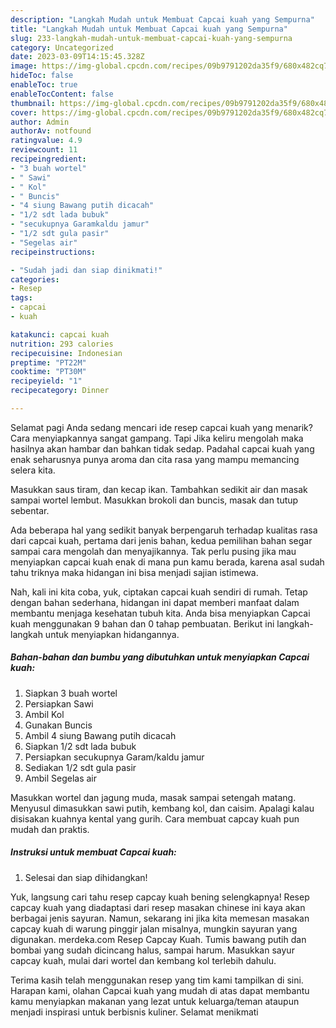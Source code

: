```yaml
---
description: "Langkah Mudah untuk Membuat Capcai kuah yang Sempurna"
title: "Langkah Mudah untuk Membuat Capcai kuah yang Sempurna"
slug: 233-langkah-mudah-untuk-membuat-capcai-kuah-yang-sempurna
category: Uncategorized
date: 2023-03-09T14:15:45.328Z
image: https://img-global.cpcdn.com/recipes/09b9791202da35f9/680x482cq70/capcai-kuah-foto-resep-utama.jpg
hideToc: false
enableToc: true
enableTocContent: false
thumbnail: https://img-global.cpcdn.com/recipes/09b9791202da35f9/680x482cq70/capcai-kuah-foto-resep-utama.jpg
cover: https://img-global.cpcdn.com/recipes/09b9791202da35f9/680x482cq70/capcai-kuah-foto-resep-utama.jpg
author: Admin
authorAv: notfound
ratingvalue: 4.9
reviewcount: 11
recipeingredient:
- "3 buah wortel"
- " Sawi"
- " Kol"
- " Buncis"
- "4 siung Bawang putih dicacah"
- "1/2 sdt lada bubuk"
- "secukupnya Garamkaldu jamur"
- "1/2 sdt gula pasir"
- "Segelas air"
recipeinstructions:

- "Sudah jadi dan siap dinikmati!"
categories:
- Resep
tags:
- capcai
- kuah

katakunci: capcai kuah 
nutrition: 293 calories
recipecuisine: Indonesian
preptime: "PT22M"
cooktime: "PT30M"
recipeyield: "1"
recipecategory: Dinner

---
```



Selamat pagi Anda sedang mencari ide resep capcai kuah yang menarik? Cara menyiapkannya sangat gampang. Tapi Jika keliru mengolah maka hasilnya akan hambar dan bahkan tidak sedap. Padahal capcai kuah yang enak seharusnya punya aroma dan cita rasa yang mampu memancing selera kita.


Masukkan saus tiram, dan kecap ikan. Tambahkan sedikit air dan masak sampai wortel lembut. Masukkan brokoli dan buncis, masak dan tutup sebentar.

Ada beberapa hal yang sedikit banyak berpengaruh terhadap kualitas rasa dari capcai kuah, pertama dari jenis bahan, kedua pemilihan bahan segar sampai cara mengolah dan menyajikannya. Tak perlu pusing jika mau menyiapkan capcai kuah enak di mana pun kamu berada, karena asal sudah tahu triknya maka hidangan ini bisa menjadi sajian istimewa.


Nah, kali ini kita coba, yuk, ciptakan capcai kuah sendiri di rumah. Tetap dengan bahan sederhana, hidangan ini dapat memberi manfaat dalam membantu menjaga kesehatan tubuh kita. Anda bisa menyiapkan Capcai kuah menggunakan 9 bahan dan 0 tahap pembuatan. Berikut ini langkah-langkah untuk menyiapkan hidangannya.

<!--inarticleads1-->

##### Bahan-bahan dan bumbu yang dibutuhkan untuk menyiapkan Capcai kuah:

1. Siapkan 3 buah wortel
1. Persiapkan  Sawi
1. Ambil  Kol
1. Gunakan  Buncis
1. Ambil 4 siung Bawang putih dicacah
1. Siapkan 1/2 sdt lada bubuk
1. Persiapkan secukupnya Garam/kaldu jamur
1. Sediakan 1/2 sdt gula pasir
1. Ambil Segelas air


Masukkan wortel dan jagung muda, masak sampai setengah matang. Menyusul dimasukkan sawi putih, kembang kol, dan caisim. Apalagi kalau disisakan kuahnya kental yang gurih. Cara membuat capcay kuah pun mudah dan praktis. 

<!--inarticleads2-->

##### Instruksi untuk membuat Capcai kuah:


1. Selesai dan siap dihidangkan!

Yuk, langsung cari tahu resep capcay kuah bening selengkapnya! Resep capcay kuah yang diadaptasi dari resep masakan chinese ini kaya akan berbagai jenis sayuran. Namun, sekarang ini jika kita memesan masakan capcay kuah di warung pinggir jalan misalnya, mungkin sayuran yang digunakan. merdeka.com Resep Capcay Kuah. Tumis bawang putih dan bombai yang sudah dicincang halus, sampai harum. Masukkan sayur capcay kuah, mulai dari wortel dan kembang kol terlebih dahulu. 

Terima kasih telah menggunakan resep yang tim kami tampilkan di sini. Harapan kami, olahan Capcai kuah yang mudah di atas dapat membantu kamu menyiapkan makanan yang lezat untuk keluarga/teman ataupun menjadi inspirasi untuk berbisnis kuliner. Selamat menikmati
